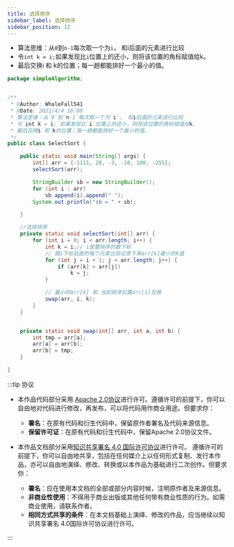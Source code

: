 ```yaml
---
title: 选择排序
sidebar_label: 选择排序
sidebar_position: 12
---
```


 * 算法思维：从`0`到`n-1`每次取一个为`i`， 和i后面的元素进行比较
 * 令`int k = i;`如果发现比`i`位置上的还小，则将该位置的角标赋值给k。
 * 最后交换i 和 k的位置；每一趟都能排好一个最小的值。

```java
package simpleAlgorithm;


/**
 * @Author: WhaleFall541
 * @Date: 2021/4/4 16:08
 * 算法思维：从`0`到`n-1`每次取一个为`i`， 和i后面的元素进行比较
 * 令`int k = i;`如果发现比`i`位置上的还小，则将该位置的角标赋值给k。
 * 最后交换i 和 k的位置；每一趟都能排好一个最小的值。
 */
public class SelectSort {

    public static void main(String[] args) {
        int[] arr = {-1111, 20, -3, -10, 100, -255};
        selectSort(arr);

        StringBuilder sb = new StringBuilder();
        for (int i : arr)
            sb.append(i).append(" ");
        System.out.println("sb = " + sb);

    }

    //选择排序
    private static void selectSort(int[] arr) {
        for (int i = 0; i < arr.length; i++) {
            int k = i;// i是要排序的数下标
            // 跟i下标后面的每个元素比较记录下来arr[k]最小的k值
            for (int j = i + 1; j < arr.length; j++) {
                if (arr[k] > arr[j])
                    k = j;
            }

            // 最小的arr[k] 和 当前排序位置arr[i]互换
            swap(arr, i, k);
        }
    }


    private static void swap(int[] arr, int a, int b) {
        int tmp = arr[a];
        arr[a] = arr[b];
        arr[b] = tmp;
    }

}
```




:::tip 协议

- 本作品代码部分采用 [Apache 2.0协议](https://www.apache.org/licenses/LICENSE-2.0)进行许可。遵循许可的前提下，你可以自由地对代码进行修改，再发布，可以将代码用作商业用途。但要求你：
  - **署名**：在原有代码和衍生代码中，保留原作者署名及代码来源信息。
  - **保留许可证**：在原有代码和衍生代码中，保留Apache 2.0协议文件。

- 本作品文档部分采用[知识共享署名 4.0 国际许可协议](http://creativecommons.org/licenses/by/4.0/)进行许可。 遵循许可的前提下，你可以自由地共享，包括在任何媒介上以任何形式复制、发行本作品，亦可以自由地演绎、修改、转换或以本作品为基础进行二次创作。但要求你：
  - **署名**：应在使用本文档的全部或部分内容时候，注明原作者及来源信息。
  - **非商业性使用**：不得用于商业出版或其他任何带有商业性质的行为。如需商业使用，请联系作者。
  - **相同方式共享的条件**：在本文档基础上演绎、修改的作品，应当继续以知识共享署名 4.0国际许可协议进行许可。

:::
